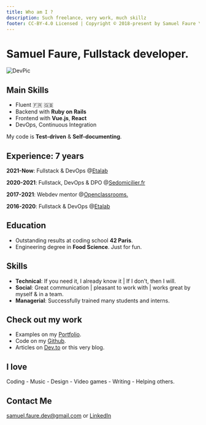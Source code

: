 ```yaml
---
title: Who am I ?
description: Such freelance, very work, much skillz
footer: CC-BY-4.0 Licensed | Copyright © 2018-present by Samuel Faure \<3
---
```


# Samuel Faure, Fullstack developer.

![DevPic](/images/devpic.jpeg)

## Main Skills

- Fluent :fr: :uk:
- Backend with **Ruby on Rails**
- Frontend with **Vue.js**, **React**
- DevOps, Continuous Integration

My code is **Test-driven** & **Self-documenting**.

## Experience: 7 years

**2021-Now**: Fullstack & DevOps @[Etalab](https://www.etalab.gouv.fr/)

**2020-2021**: Fullstack, DevOps & DPO @[Sedomicilier.fr](https://sedomicilier.fr/)

**2017-2021**: Webdev mentor @[Openclassrooms.](https://openclassrooms.com/)

**2016-2020**: Fullstack & DevOps @[Etalab](https://www.etalab.gouv.fr/)

## Education

- Outstanding results at coding school **42 Paris**.
- Engineering degree in **Food Science**. Just for fun.

## Skills

- **Technical**: If you need it, I already know it | If I don't, then I will.
- **Social**: Great communication | pleasant to work with | works great by myself & in a team.
- **Managerial**: Successfully trained many students and interns.

## Check out my work

- Examples on my [Portfolio](./Portfolio.md).
- Code on my [Github](https://github.com/samuelfaure).
- Articles on [Dev.to](https://dev.to/samuelfaure) or this very blog.

## I love

Coding - Music - Design - Video games - Writing - Helping others.

## Contact Me

[samuel.faure.dev@gmail.com](mailto:samuel.faure.dev@gmail.com) or [LinkedIn](https://www.linkedin.com/in/samuel-faure-0a118780/)
